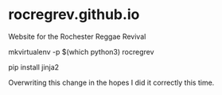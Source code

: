 # rocregrev.github.io
Website for the Rochester Reggae Revival

mkvirtualenv -p $(which python3) rocregrev

pip install jinja2

Overwriting this change in the hopes I did it correctly this time.
